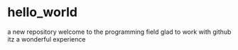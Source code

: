 # hello_world
a new repository
welcome to the programming field 
glad to work with github 
itz a wonderful experience 

